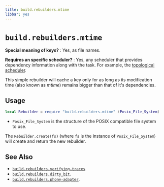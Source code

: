 ```yaml
---
title: build.rebuilders.mtime
libbar: yes
---
```


# `build.rebuilders.mtime` #

**Special meaning of keys?**
: Yes, as file names.

**Requires an specific scheduler?**
: Yes, any scheduler that provides dependency information along with the
  task. For example, the [topological scheduler](schedulers-topological.md).

This simple rebuilder will cache a key only for as long as its modification
time (also known as *mtime*) remains bigger than that of it's dependencies.

## Usage ##

```lua
local Rebuilder = require "build.rebuilders.mtime" (Posix_File_System)
```

  * `Posix_File_System` is the structure of the POSIX compatible file system to
    use.

The `Rebuilder.create(fs)` (where `fs` is the instance of `Posix_File_System`)
will create and return the new rebuilder.

## See Also ##

  * [`build.rebuilders.verifying-traces`](rebuilders-verifying-traces.md).
  * [`build.rebuilders.dirty_bit`](rebuilders-dirty-bit.md).
  * [`build.rebuilders.phony-adapter`](rebuilders-phony-adapter.md).
